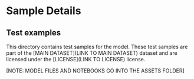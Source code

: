 # Sample Details

## Test examples

This directory contains test samples for the model. These test samples are part of the [MAIN DATASET](LINK TO MAIN DATASET) dataset and are licensed under the [LICENSE](LINK TO LICENSE) license.

[NOTE: MODEL FILES AND NOTEBOOKS GO INTO THE ASSETS FOLDER]